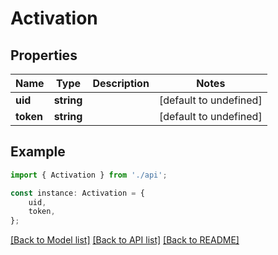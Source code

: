 # Activation


## Properties

Name | Type | Description | Notes
------------ | ------------- | ------------- | -------------
**uid** | **string** |  | [default to undefined]
**token** | **string** |  | [default to undefined]

## Example

```typescript
import { Activation } from './api';

const instance: Activation = {
    uid,
    token,
};
```

[[Back to Model list]](../README.md#documentation-for-models) [[Back to API list]](../README.md#documentation-for-api-endpoints) [[Back to README]](../README.md)
